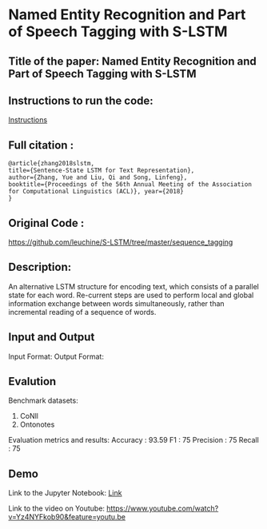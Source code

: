 # Named Entity Recognition and Part of Speech Tagging with S-LSTM
## Title of the paper: Named Entity Recognition and Part of Speech Tagging with S-LSTM

## Instructions to run the code:
[Instructions](https://drive.google.com/drive/folders/1ZVmuEAJ31yMNkYMUoyWG1hf2HZa6FJyn)

## Full citation :
```
@article{zhang2018slstm,
title={Sentence-State LSTM for Text Representation},
author={Zhang, Yue and Liu, Qi and Song, Linfeng},
booktitle={Proceedings of the 56th Annual Meeting of the Association for Computational Linguistics (ACL)}, year={2018}
}
```
## Original Code :
https://github.com/leuchine/S-LSTM/tree/master/sequence_tagging

## Description:
An alternative LSTM structure for encoding text, which consists of a parallel state for each word. Re-current steps are used to perform local and global information exchange between words simultaneously, rather than incremental reading of a sequence of words.

## Input and Output
Input Format: 
Output Format: <entity> <predicted tag> <groundtruth>

## Evalution
Benchmark datasets:
1. CoNll
2. Ontonotes

Evaluation metrics and results:
Accuracy : 93.59
F1 : 75
Precision : 75
Recall : 75

## Demo
Link to the Jupyter Notebook: [Link](https://github.com/divyasinha801/ditk/blob/develop/extraction/named_entity/slstm/Sentence%20State%20LSTM%20(S-LSTM)%20for%20Named%20Entity%20Recognition%20(Group%206).ipynb)

Link to the video on Youtube: https://www.youtube.com/watch?v=Yz4NYFkob90&feature=youtu.be
